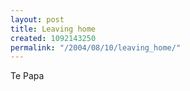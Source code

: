 ```yaml
---
layout: post
title: Leaving home
created: 1092143250
permalink: "/2004/08/10/leaving_home/"
---
```

Te Papa
